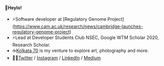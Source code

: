 #### 👋Heylo!
- ⚡Software developer at [Regulatory Genome Project] (https://www.cam.ac.uk/research/news/cambridge-launches-regulatory-genome-project)
- ⚡Lead at Developer Students Club NSEC, Google WTM Scholar 2020, Research Scholar. 
- ☕[Kolkata 70](http://www.rajwrita.com/kol70/) is my venture to explore art, photography and more.
- 🙋‍♀️[Twitter](https://twitter.com/rajwrita) / [Instagram](https://www.instagram.com/rajwrita/) / [LinkedIn](https://www.linkedin.com/in/rajwrita-nath/) / [Medium](https://medium.com/@rajwrita)
